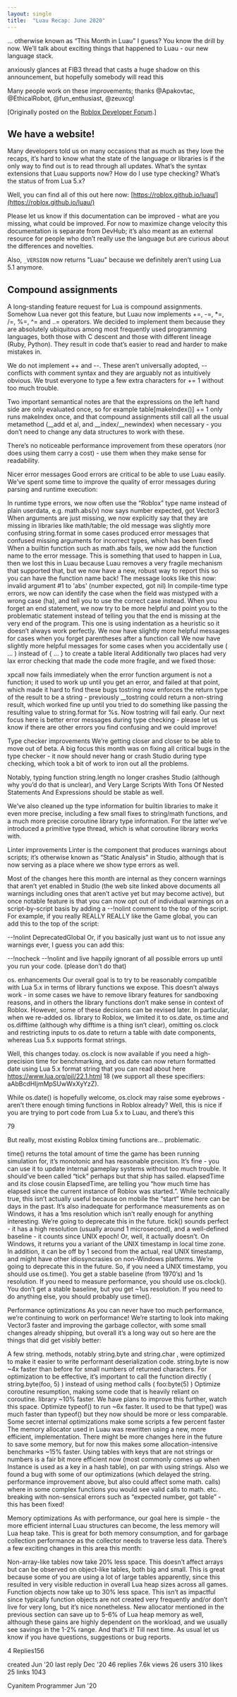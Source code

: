```yaml
---
layout: single
title:  "Luau Recap: June 2020"
---
```


… otherwise known as “This Month in Luau” I guess? You know the drill by now. We’ll talk about exciting things that happened to Luau - our new language stack.

anxiously glances at FIB3 thread that casts a huge shadow on this announcement, but hopefully somebody will read this

Many people work on these improvements; thanks @Apakovtac, @EthicalRobot, @fun_enthusiast, @zeuxcg!

[Originally posted on the [Roblox Developer Forum](https://devforum.roblox.com/t/luau-recap-june-2020/).]

## We have a website!

Many developers told us on many occasions that as much as they love the recaps, it’s hard to know what the state of the language or libraries is if the only way to find out is to read through all updates. What’s the syntax extensions that Luau supports now? How do I use type checking? What’s the status of <my favorite feature> from Lua 5.x?

Well, you can find all of this out here now: [https://roblox.github.io/luau/](https://roblox.github.io/luau/)

Please let us know if this documentation can be improved - what are you missing, what could be improved. For now to maximize change velocity this documentation is separate from DevHub; it’s also meant as an external resource for people who don’t really use the language but are curious about the differences and novelties.

Also, `_VERSION` now returns "Luau" because we definitely aren’t using Lua 5.1 anymore.

## Compound assignments

A long-standing feature request for Lua is compound assignments. Somehow Lua never got this feature, but Luau now implements +=, -=, *=, /=, %=, ^= and ..= operators. We decided to implement them because they are absolutely ubiquitous among most frequently used programming languages, both those with C descent and those with different lineage (Ruby, Python). They result in code that’s easier to read and harder to make mistakes in.

We do not implement ++ and --. These aren’t universally adopted, -- conflicts with comment syntax and they are arguably not as intuitively obvious. We trust everyone to type a few extra characters for += 1 without too much trouble.

Two important semantical notes are that the expressions on the left hand side are only evaluated once, so for example table[makeIndex()] += 1 only runs makeIndex once, and that compound assignments still call all the usual metamethod (__add et al, and __index/__newindex) when necessary - you don’t need to change any data structures to work with these.

There’s no noticeable performance improvement from these operators (nor does using them carry a cost) - use them when they make sense for readability.

Nicer error messages
Good errors are critical to be able to use Luau easily. We’ve spent some time to improve the quality of error messages during parsing and runtime execution:

In runtime type errors, we now often use the “Roblox” type name instead of plain userdata, e.g. math.abs(v) now says number expected, got Vector3
When arguments are just missing, we now explicitly say that they are missing in libraries like math/table; the old message was slightly more confusing
string.format in some cases produced error messages that confused missing arguments for incorrect types, which has been fixed
When a builtin function such as math.abs fails, we now add the function name to the error message. This is something that used to happen in Lua, then we lost this in Luau because Luau removes a very fragile mechanism that supported that, but we now have a new, robust way to report this so you can have the function name back! The message looks like this now: invalid argument #1 to 'abs' (number expected, got nil)
In compile-time type errors, we now can identify the case when the field was mistyped with a wrong case (ha), and tell you to use the correct case instead.
When you forget an end statement, we now try to be more helpful and point you to the problematic statement instead of telling you that the end is missing at the very end of the program. This one is using indentation as a heuristic so it doesn’t always work perfectly.
We now have slightly more helpful messages for cases when you forget parentheses after a function call
We now have slightly more helpful messages for some cases when you accidentally use ( ... ) instead of { ... } to create a table literal
Additionally two places had very lax error checking that made the code more fragile, and we fixed those:

xpcall now fails immediately when the error function argument is not a function; it used to work up until you get an error, and failed at that point, which made it hard to find these bugs
tostring now enforces the return type of the result to be a string - previously __tostring could return a non-string result, which worked fine up until you tried to do something like passing the resulting value to string.format for %s. Now tostring will fail early.
Our next focus here is better error messages during type checking - please let us know if there are other errors you find confusing and we could improve!

Type checker improvements
We’re getting closer and closer to be able to move out of beta. A big focus this month was on fixing all critical bugs in the type checker - it now should never hang or crash Studio during type checking, which took a bit of work to iron out all the problems.

Notably, typing function string.length no longer crashes Studio (although why you’d do that is unclear), and Very Large Scripts With Tons Of Nested Statements And Expressions should be stable as well.

We’ve also cleaned up the type information for builtin libraries to make it even more precise, including a few small fixes to string/math functions, and a much more precise coroutine library type information. For the latter we’ve introduced a primitive type thread, which is what coroutine library works with.

Linter improvements
Linter is the component that produces warnings about scripts; it’s otherwise known as “Static Analysis” in Studio, although that is now serving as a place where we show type errors as well.

Most of the changes here this month are internal as they concern warnings that aren’t yet enabled in Studio (the web site linked above documents all warnings including ones that aren’t active yet but may become active), but once notable feature is that you can now opt out of individual warnings on a script-by-script basis by adding a --!nolint comment to the top of the script. For example, if you really REALLY REALLY like the Game global, you can add this to the top of the script:

--!nolint DeprecatedGlobal
Or, if you basically just want us to not issue any warnings ever, I guess you can add this:

--!nocheck
--!nolint
and live happily ignorant of all possible errors up until you run your code. (please don’t do that)

os. enhancements
Our overall goal is to try to be reasonably compatible with Lua 5.x in terms of library functions we expose. This doesn’t always work - in some cases we have to remove library features for sandboxing reasons, and in others the library functions don’t make sense in context of Roblox. However, some of these decisions can be revised later. In particular, when we re-added os. library to Roblox, we limited it to os.date, os.time and os.difftime (although why difftime is a thing isn’t clear), omitting os.clock and restricting inputs to os.date to return a table with date components, whereas Lua 5.x supports format strings.

Well, this changes today. os.clock is now available if you need a high-precision time for benchmarking, and os.date can now return formatted date using Lua 5.x format string that you can read about here https://www.lua.org/pil/22.1.html 18 (we support all these specifiers: aAbBcdHIjmMpSUwWxXyYzZ).

While os.date() is hopefully welcome, os.clock may raise some eyebrows - aren’t there enough timing functions in Roblox already? Well, this is nice if you are trying to port code from Lua 5.x to Luau, and there’s this

 79

But really, most existing Roblox timing functions are… problematic.

time() returns the total amount of time the game has been running simulation for, it’s monotonic and has reasonable precision. It’s fine - you can use it to update internal gameplay systems without too much trouble. It should’ve been called “tick” perhaps but that ship has sailed.
elapsedTime and its close cousin ElapsedTime, are telling you “how much time has elapsed since the current instance of Roblox was started.”. While technically true, this isn’t actually useful because on mobile the “start” time here can be days in the past. It’s also inadequate for performance measurements as on Windows, it has a 1ms resolution which isn’t really enough for anything interesting. We’re going to deprecate this in the future.
tick() sounds perfect - it has a high resolution (usually around 1 microsecond), and a well-defined baseline - it counts since UNIX epoch! Or, well, it actually doesn’t. On Windows, it returns you a variant of the UNIX timestamp in local time zone. In addition, it can be off by 1 second from the actual, real UNIX timestamp, and might have other idiosyncrasies on non-Windows platforms. We’re going to deprecate this in the future.
So, if you need a UNIX timestamp, you should use os.time(). You get a stable baseline (from 1970’s) and 1s resolution. If you need to measure performance, you should use os.clock(). You don’t get a stable baseline, but you get ~1us resolution. If you need to do anything else, you should probably use time().

Performance optimizations
As you can never have too much performance, we’re continuing to work on performance! We’re starting to look into making Vector3 faster and improving the garbage collector, with some small changes already shipping, but overall it’s a long way out so here are the things that did get visibly better:

A few string. methods, notably string.byte and string.char , were optimized to make it easier to write performant deserialization code. string.byte is now ~4x faster than before for small numbers of returned characters. For optimization to be effective, it’s important to call the function directly ( string.byte(foo, 5) ) instead of using method calls ( foo:byte(5) )
Optimize coroutine resumption, making some code that is heavily reliant on coroutine. library ~10% faster. We have plans to improve this further, watch this space.
Optimize typeof() to run ~6x faster. It used to be that type() was much faster than typeof() but they now should be more or less comparable.
Some secret internal optimizations make some scripts a few percent faster
The memory allocator used in Luau was rewritten using a new, more efficient, implementation. There might be more changes here in the future to save some memory, but for now this makes some allocation-intensive benchmarks ~15% faster.
Using tables with keys that are not strings or numbers is a fair bit more efficient now (most commonly comes up when Instance is used as a key in a hash table), on par with using strings.
Also we found a bug with some of our optimizations (which delayed the string. performance improvement above, but also could affect some math. calls) where in some complex functions you would see valid calls to math. etc. breaking with non-sensical errors such as “expected number, got table” - this has been fixed!

Memory optimizations
As with performance, our goal here is simple - the more efficient internal Luau structures can become, the less memory will Lua heap take. This is great for both memory consumption, and for garbage collection performance as the collector needs to traverse less data. There’s a few exciting changes in this area this month:

Non-array-like tables now take 20% less space. This doesn’t affect arrays but can be observed on object-like tables, both big and small. This is great because some of you are using a lot of large tables apparently, since this resulted in very visible reduction in overall Lua heap sizes across all games.
Function objects now take up to 30% less space. This isn’t as impactful since typically function objects are not created very frequently and/or don’t live for very long, but it’s nice nonetheless.
New allocator mentioned in the previous section can save up to 5-6% of Lua heap memory as well, although these gains are highly dependent on the workload, and we usually see savings in the 1-2% range.
And that’s it! Till next time. As usual let us know if you have questions, suggestions or bug reports.

4 Replies156



created
Jun '20
last reply
Dec '20
46
replies
7.6k
views
26
users
310
likes
25
links
1043

Cyanitem
Programmer
Jun '20
